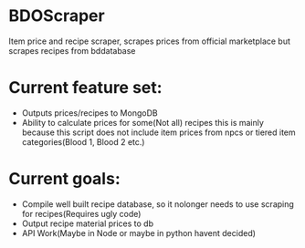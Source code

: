 # BDOScraper
Item price and recipe scraper, scrapes prices from official marketplace but scrapes recipes from bddatabase
# Current feature set:
* Outputs prices/recipes to MongoDB
* Ability to calculate prices for some(Not all) recipes this is mainly because this script does not include item prices from npcs or tiered item categories(Blood 1, Blood 2 etc.)

# Current goals:
* Compile well built recipe database, so it nolonger needs to use scraping for recipes(Requires ugly code)
* Output recipe material prices to db
* API Work(Maybe in Node or maybe in python havent decided)
